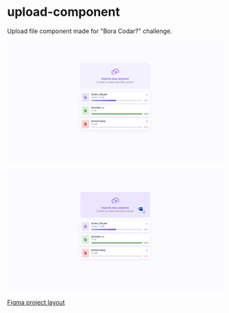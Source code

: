 # upload-component


Upload file component made for "Bora Codar?" challenge.


![alt text](https://github.com/TamaraMontijo/upload-component/blob/main/img/Projeto-1.png "Project Image 1")

![alt text](https://github.com/TamaraMontijo/upload-component/blob/main/img/Projeto.png "Project Image 2")



[Figma project layout](https://www.figma.com/file/CR11t3MiPkIGNYz2FmOeBW/%23boraCodar---Desafio-14-(Community)-(Community)?type=design&node-id=0%3A1&t=MSB4g2vghodpt7aR-1)

